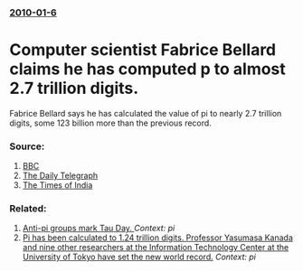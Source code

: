 ### [2010-01-6](/news/2010/01/6/index.md)

# Computer scientist Fabrice Bellard claims he has computed p to almost 2.7 trillion digits. 

Fabrice Bellard says he has calculated the value of pi to nearly 2.7 trillion digits, some 123 billion more than the previous record.


### Source:

1. [BBC](http://news.bbc.co.uk/2/hi/technology/8442255.stm)
2. [The Daily Telegraph](http://www.telegraph.co.uk/science/science-news/6942553/French-scientist-calculates-Pi-to-record-number-of-digits.html)
3. [The Times of India](http://timesofindia.indiatimes.com/home/science/In-a-record-value-of-Pi-calculated-to-27tn-digits/articleshow/5417977.cms)

### Related:

1. [Anti-pi groups mark Tau Day. ](/news/2011/06/28/anti-pi-groups-mark-tau-day.md) _Context: pi_
2. [Pi has been calculated to 1.24 trillion digits. Professor Yasumasa Kanada and nine other researchers at the Information Technology Center at the University of Tokyo have set the new world record.](/news/2002/12/6/pi-has-been-calculated-to-1-24-trillion-digits-professor-yasumasa-kanada-and-nine-other-researchers-at-the-information-technology-center-at.md) _Context: pi_
